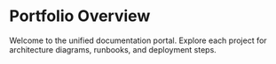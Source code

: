 # Portfolio Overview

Welcome to the unified documentation portal. Explore each project for architecture diagrams, runbooks, and deployment steps.
